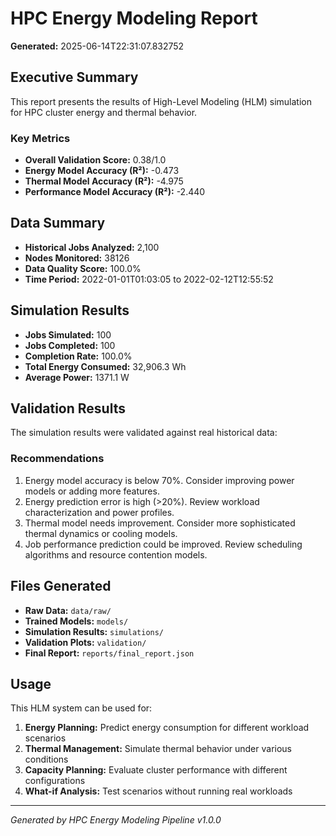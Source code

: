 
# HPC Energy Modeling Report

**Generated:** 2025-06-14T22:31:07.832752

## Executive Summary

This report presents the results of High-Level Modeling (HLM) simulation for HPC cluster energy and thermal behavior.

### Key Metrics

- **Overall Validation Score:** 0.38/1.0
- **Energy Model Accuracy (R²):** -0.473
- **Thermal Model Accuracy (R²):** -4.975
- **Performance Model Accuracy (R²):** -2.440

## Data Summary

- **Historical Jobs Analyzed:** 2,100
- **Nodes Monitored:** 38126
- **Data Quality Score:** 100.0%
- **Time Period:** 2022-01-01T01:03:05 to 2022-02-12T12:55:52

## Simulation Results

- **Jobs Simulated:** 100
- **Jobs Completed:** 100
- **Completion Rate:** 100.0%
- **Total Energy Consumed:** 32,906.3 Wh
- **Average Power:** 1371.1 W

## Validation Results

The simulation results were validated against real historical data:

### Recommendations

1. Energy model accuracy is below 70%. Consider improving power models or adding more features.
2. Energy prediction error is high (>20%). Review workload characterization and power profiles.
3. Thermal model needs improvement. Consider more sophisticated thermal dynamics or cooling models.
4. Job performance prediction could be improved. Review scheduling algorithms and resource contention models.


## Files Generated

- **Raw Data:** `data/raw/`
- **Trained Models:** `models/`
- **Simulation Results:** `simulations/`
- **Validation Plots:** `validation/`
- **Final Report:** `reports/final_report.json`

## Usage

This HLM system can be used for:

1. **Energy Planning:** Predict energy consumption for different workload scenarios
2. **Thermal Management:** Simulate thermal behavior under various conditions
3. **Capacity Planning:** Evaluate cluster performance with different configurations
4. **What-if Analysis:** Test scenarios without running real workloads

---

*Generated by HPC Energy Modeling Pipeline v1.0.0*
